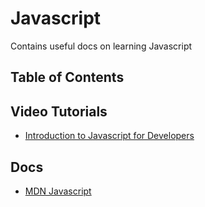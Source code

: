 # Javascript

Contains useful docs on learning Javascript

## Table of Contents



## Video Tutorials

* [Introduction to Javascript for Developers](https://www.youtube.com/playlist?list=PLqq-6Pq4lTTYFJxC9NLJ7dSTI5Z1WWB6K)

## Docs

* [MDN Javascript](https://developer.mozilla.org/en-US/docs/Learn/JavaScript)